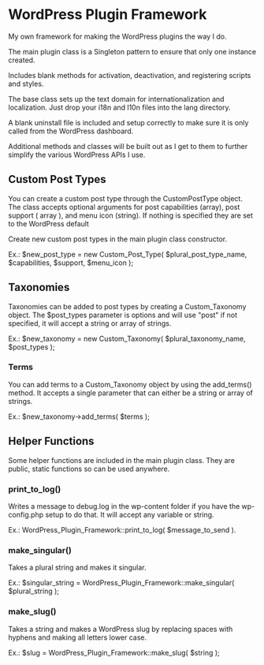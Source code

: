 # WordPress Plugin Framework

My own framework for making the WordPress plugins the way I do.

The main plugin class is a Singleton pattern to ensure that only one instance created.

Includes blank methods for activation, deactivation, and registering scripts and styles.

The base class sets up the text domain for internationalization and localization. Just drop your i18n and l10n files into the lang directory.

A blank uninstall file is included and setup correctly to make sure it is only called from the WordPress dashboard.

Additional methods and classes will be built out as I get to them to further simplify the various WordPress APIs I use.

## Custom Post Types

You can create a custom post type through the CustomPostType object. The class accepts optional arguments for post capabilities (array), post support ( array ), and menu icon (string). If nothing is specified they are set to the WordPress default

Create new custom post types in the main plugin class constructor.

Ex.: $new_post_type = new Custom_Post_Type( $plural_post_type_name, $capabilities, $support, $menu_icon );

## Taxonomies

Taxonomies can be added to post types by creating a Custom_Taxonomy object. The $post_types parameter is options and will use "post" if not specified, it will accept a string or array of strings.

Ex.: $new_taxonomy = new Custom_Taxonomy( $plural_taxonomy_name, $post_types );

### Terms

You can add terms to a Custom_Taxonomy object by using the add_terms() method. It accepts a single parameter that can either be a string or array of strings.

Ex.: $new_taxonomy->add_terms( $terms );

## Helper Functions

Some helper functions are included in the main plugin class. They are public, static functions so can be used anywhere.

### print_to_log()

Writes a message to debug.log in the wp-content folder if you have the wp-config.php setup to do that. It will accept any variable or string.

Ex.: WordPress_Plugin_Framework::print_to_log( $message_to_send ).

### make_singular()

Takes a plural string and makes it singular.

Ex.: $singular_string = WordPress_Plugin_Framework::make_singular( $plural_string );

### make_slug()

Takes a string and makes a WordPress slug by replacing spaces with hyphens and making all letters lower case.

Ex.: $slug = WordPress_Plugin_Framework::make_slug( $string );
